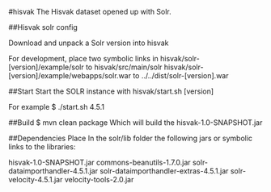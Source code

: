 #hisvak
The Hisvak dataset opened up with Solr.

##Hisvak solr config

Download and unpack a Solr version into hisvak

For development, place two symbolic links in
hisvak/solr-[version]/example/solr to hisvak/src/main/solr
hisvak/solr-[version]/example/webapps/solr.war to ../../dist/solr-[version].war 

##Start
Start the SOLR instance with
hisvak/start.sh [version]

For example
$ ./start.sh 4.5.1

##Build
$ mvn clean package
Which will build the hisvak-1.0-SNAPSHOT.jar

##Dependencies
Place In the solr/lib folder the following jars or symbolic links to the libraries:

hisvak-1.0-SNAPSHOT.jar
commons-beanutils-1.7.0.jar
solr-dataimporthandler-4.5.1.jar
solr-dataimporthandler-extras-4.5.1.jar
solr-velocity-4.5.1.jar
velocity-tools-2.0.jar

